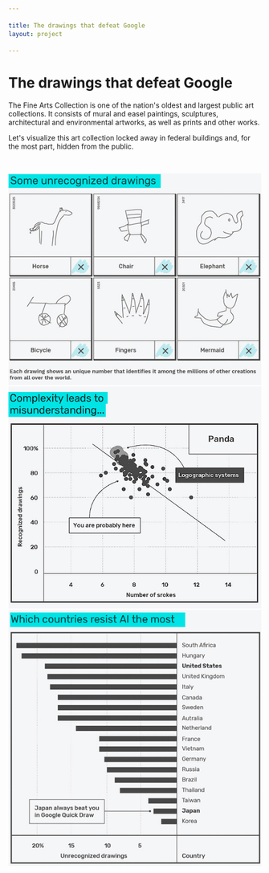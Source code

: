 ```yaml
---

title: The drawings that defeat Google
layout: project

---
```


# The drawings that defeat Google
The Fine Arts Collection is one of the nation's oldest and largest public art collections. It consists of mural and easel paintings, sculptures, architectural and environmental artworks, as well as prints and other works.

Let's visualize this art collection locked away in federal buildings and, for the most part, hidden from the public.
  
<br/>

![](output_G1.jpg)
![](test.jpg)
![](output_G3.jpg)